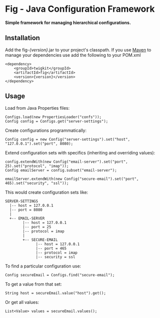 Fig - Java Configuration Framework
========

**Simple framework for managing hierarchical configurations.**

Installation
------------

Add the fig-*{version}*.jar to your project's classpath. If you use [Maven][Maven] to manage your dependencies use add the following to your POM.xml

    <dependency>
        <groupId>twigkit</groupId>
        <artifactId>fig</artifactId>
        <version>{version}</version>
    </dependency>


Usage
-----

Load from Java Properties files:

    Configs.load(new PropertiesLoader("confs"));
    Config config = Configs.get("server-settings");

Create configurations programmatically:

    Config config = new Config("server-settings").set("host", "127.0.0.1").set("port", 8080);

Extend configuration sets with specifics (inheriting and overriding values):

    config.extendWith(new Config("email-server").set("port", 25).set("protocol", "imap"));
    Config emailServer = config.subset("email-server");

    emailServer.extendWith(new Config("secure-email").set("port", 465).set("security", "ssl"));

This would create configuration sets like:

    SERVER-SETTINGS
      |-- host = 127.0.0.1
      |-- port = 8080
      |
      +-- EMAIL-SERVER
            |-- host = 127.0.0.1
            |-- port = 25
            |-- protocol = imap
            |
            +-- SECURE-EMAIL
                  |-- host = 127.0.0.1
                  |-- port = 465
                  |-- protocol = imap
                  |-- security = ssl

To find a particular configuration use:

    Config secureEmail = Configs.find("secure-email");

To get a value from that set:

    String host = secureEmail.value("host").get();

Or get all values:

    List<Value> values = secureEmail.values();


[TwigKit]: http://www.twigkit.com/
[Maven]: http://maven.apache.org/